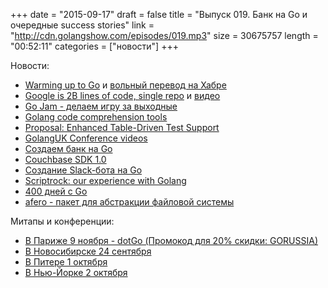 +++
date = "2015-09-17"
draft = false
title = "Выпуск 019. Банк на Go и очередные success stories"
link = "http://cdn.golangshow.com/episodes/019.mp3"
size = 30675757
length = "00:52:11"
categories = ["новости"]
+++

Новости:

* [Warming up to Go](http://jeremymikkola.com/posts/2015_08_28_warming_up_to_go.html) и [вольный перевод на Хабре](http://habrahabr.ru/post/266851/)
* [Google is 2B lines of code, single repo](http://www.wired.com/2015/09/google-2-billion-lines-codeand-one-place/) и [видео](https://www.youtube.com/watch?v=W71BTkUbdqE)
* [Go Jam - делаем игру за выходные](https://codelympics.io/projects/2)
* [Golang code comprehension tools](http://blog.ralch.com/tutorial/golang-tools-comprehension)
* [Proposal: Enhanced Table-Driven Test Support](https://github.com/golang/proposal/blob/master/design/12166-subtests.md)
* [GolangUK Conference videos](https://www.youtube.com/playlist?list=PLDWZ5uzn69ezRJYeWxYNRMYebvf8DerHd)
* [Создаем банк на Go](https://www.youtube.com/watch?v=cFJkLfujOts)
* [Couchbase SDK 1.0](http://blog.couchbase.com/2015/september/go-sdk-1.0-ga)
* [Создание Slack-бота на Go](https://www.opsdash.com/blog/slack-bot-in-golang.html)
* [Scriptrock: our experience with Golang](https://www.scriptrock.com/blog/our-experience-with-golang)
* [400 дней с Go](http://www.philipotoole.com/400-days-of-go/)
* [afero - пакет для абстракции файловой системы](https://github.com/spf13/afero)

Митапы и конференции:

* [В Париже 9 ноября - dotGo (Промокод для 20% скидки: GORUSSIA)](https://dotgo2015.eventbrite.com/?discount=GORUSSIA)
* [В Новосибирске 24 сентября](http://golang-nsk.party/)
* [В Питере 1 октября](https://golang-spb.timepad.ru/event/243705/)
* [В Нью-Йорке 2 октября](http://gothamgo.com)
